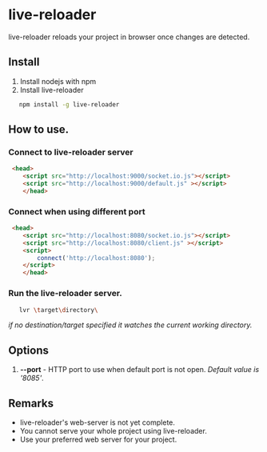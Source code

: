 # live-reloader
live-reloader reloads your project in browser once changes are detected. 

## Install
1. Install nodejs with npm
2. Install live-reloader
 ```bash
    npm install -g live-reloader
 ```
## How to use.
### Connect to live-reloader server
```HTML
 <head>
    <script src="http://localhost:9000/socket.io.js"></script>
    <script src="http://localhost:9000/default.js" ></script>
    </head>
```
### Connect when using different port
```HTML
 <head>
    <script src="http://localhost:8080/socket.io.js"></script>
    <script src="http://localhost:8080/client.js" ></script>
    <script>
        connect('http://localhost:8080');
    </script>
    </head>
```

### Run the live-reloader server.
 ```bash
    lvr \target\directory\
 ```
*if no destination/target specified it watches the current working directory.*

## Options
 1. **--port** - HTTP port to use when default port is not open. *Default value is '8085'*.
 
## Remarks
- live-reloader's web-server is not yet complete.
- You cannot serve your whole project using live-reloader.
- Use your preferred web server for your project.